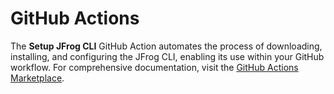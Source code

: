 # GitHub Actions

The **Setup JFrog CLI** GitHub Action automates the process of downloading, installing, and configuring the JFrog CLI, enabling its use within your GitHub workflow. For comprehensive documentation, visit the [GitHub Actions Marketplace]((https://github.com/marketplace/actions/setup-jfrog-cli)).